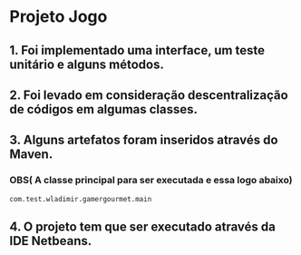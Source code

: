 # Projeto Jogo 

## 1. Foi implementado uma interface, um teste unitário e alguns métodos.
## 2. Foi levado em consideração descentralização de códigos em algumas classes.
## 3. Alguns artefatos foram inseridos através do Maven. 


### OBS( A classe principal para ser executada e essa logo abaixo)

`com.test.wladimir.gamergourmet.main`

## 4. O projeto tem que ser executado através da IDE Netbeans.
